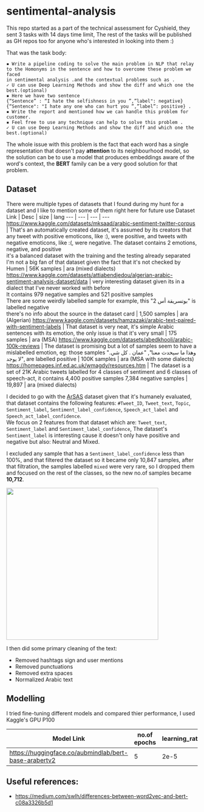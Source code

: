 # sentimental-analysis
This repo started as a part of the technical assessment for Cyshield, they sent 3 tasks with 14 days time limit, The rest of the tasks will be published as GH repos too for anyone who's interested in looking into them :)

That was the task body:

```
▪ Write a pipeline coding to solve the main problem in NLP that relay to the Homonyms in the sentence and how to overcome these problem we faced 
in sentimental analysis .and the contextual problems such as . 
✓ U can use Deep Learning Methods and show the diff and which one the best.(optional)
▪ Here we have two sentence 
{“Sentence” : “I hate the selfishness in you ”,”label": negative}
{“Sentence": "I hate any one who can hurt you ”,”label”: positive} .
▪ Write the report and mentioned how we can handle this problem for customer.
▪ Feel free to use any technique can help to solve this problem .
✓ U can use Deep Learning Methods and show the diff and which one the best.(optional)
```

The whole issue with this problem is the fact that each word has a single representation that doesn't pay **attention** to its neighbourhood model, so the solution can be to use a model that produces embeddings aware of the word's context, the **BERT** family can be a very good solution for that problem.  

## Dataset
There were multiple types of datasets that I found during my hunt for a dataset and I like to mention some of them right here for future use
Dataset Link | Desc | size | lang
--- | --- | --- | ---
https://www.kaggle.com/datasets/mksaad/arabic-sentiment-twitter-corpus | That's an automatically created dataset, it's assumed by its creators that any tweet with positive emoticons, like :), were positive, and tweets with negative emoticons, like :(, were negative. The dataset contains 2 emotions, negative, and positive<br> it's a balanced dataset with the training and the testing already separated <br> I'm not a big fan of that dataset given the fact that it's not checked by Humen | 56K samples | ara (mixed dialects)
https://www.kaggle.com/datasets/attiabendjedou/algerian-arabic-sentiment-analysis-dataset/data | very interesting dataset given its in a dialect that I've never worked with before<br> It contains 979 negative samples and 521 positive samples<br>There are some weirdly labelled sample for example, this "بوتسريقة أس 2" is labelled negative <br>there's no info about the source in the dataset card | 1,500 samples | ara (Algerian)
https://www.kaggle.com/datasets/hamzazaki/arabic-text-paired-with-sentiment-labels | That dataset is very neat, it's simple Arabic sentences with its emotion, the only issue is that it's very small | 175 samples | ara (MSA)
https://www.kaggle.com/datasets/abedkhooli/arabic-100k-reviews | The dataset is promising but a lot of samples seem to have a mislabelled emotion, eg: those samples "وهذا ما سيحدث معنا", "عمان . كل شي. لا يوجد", are labelled positive | 100K samples | ara (MSA with some dialects)
https://homepages.inf.ed.ac.uk/wmagdy/resources.htm | The dataset is a set of 21K Arabic tweets labelled for 4 classes of sentiment and 6 classes of speech-act, it contains 4,400 positive samples	7,384 negative samples | 19,897	| ara (mixed dialects)
 
I decided to go with the [ArSAS](https://homepages.inf.ed.ac.uk/wmagdy/resources.htm) dataset given that it's humanely evaluated, that dataset contains the following features: `#Tweet_ID`,	`Tweet_text`,	`Topic`,	`Sentiment_label`,	`Sentiment_label_confidence`,	`Speech_act_label` and	`Speech_act_label_confidence`.<br> 
We focus on 2 features from that dataset which are: `Tweet_text`, `Sentiment_label` and `Sentiment_label_confidence`, The dataset's `Sentiment_label` is interesting cause it doesn't only have positive and negative but also: Neutral and Mixed.

I excluded any sample that has a `Sentiment_label_confidence` less than 100%, and that filtered the dataset so it became only 10,847 samples, after that filtration, the samples labelled `mixed` were very rare, so I dropped them and focused on the rest of the classes, so the new no.of samples became **10,712**.

<img src="https://github.com/user-attachments/assets/f946d1d7-dd76-401c-bb62-b5d64e28ef84" width="400" height="400" >

I then did some primary cleaning of the text: 
- Removed hashtags sign and user mentions
- Removed punctuations
- Removed extra spaces
- Normalized Arabic text

## Modelling

I tried fine-tuning different models and compared thier performance, I used Kaggle's GPU P100

Model Link | no.of epochs | learning_rate | batch_size | model size | pos accuracy | negative accuracy | neutral accuracy | total accuracy
--- | --- | --- | --- | --- | --- | --- | --- | ---
https://huggingface.co/aubmindlab/bert-base-arabertv2 | 5 | 2e-5 | 16 | 543 MB | 86.93% | 92.77% | 95.13% | 92.53%
 
## Useful references:
- https://medium.com/swlh/differences-between-word2vec-and-bert-c08a3326b5d1
